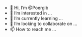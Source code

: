 - 👋 Hi, I’m @Poerglb
- 👀 I’m interested in ...
- 🌱 I’m currently learning ...
- 💞️ I’m looking to collaborate on ...
- 📫 How to reach me ...

<!---
Poerglb/Poerglb is a ✨ special ✨ repository because its `README.md` (this file) appears on your GitHub profile.
You can click the Preview link to take a look at your changes.
--->
